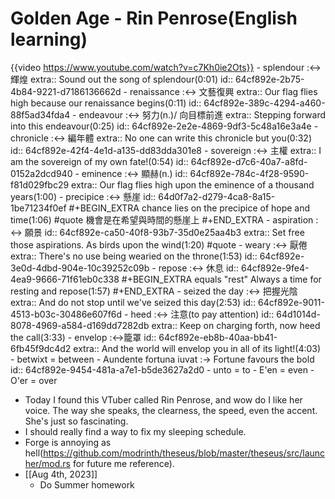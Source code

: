 # Golden Age - Rin Penrose(English learning)
{{video https://www.youtube.com/watch?v=c7Kh0ie2Ots}}
	- splendour :<-> 輝煌
	  extra:: Sound out the song of splendour(0:01)
	  id:: 64cf892e-2b75-4b84-9221-d7186136662d
	- renaissance :<-> 文藝復興
	  extra:: Our flag flies high because our renaissance begins(0:11)
	  id:: 64cf892e-389c-4294-a460-88f5ad34fda4
	- endeavour :<-> 努力(n.)/ 向目標前進
	  extra:: Stepping forward into this endeavour(0:25)
	  id:: 64cf892e-2e2e-4869-9df3-5c48a16e3a4e
	- chronicle :<-> 編年體
	  extra:: No one can write this chronicle but you(0:32)
	  id:: 64cf892e-42f4-4e1d-a135-dd83dda301e8
	- sovereign :<-> 主權
	  extra:: I am the sovereign of my own fate!(0:54)
	  id:: 64cf892e-d7c6-40a7-a8fd-0152a2dcd940
	- eminence :<-> 顯赫(n.)
	  id:: 64cf892e-784c-4f28-9590-f81d029fbc29
	  extra:: Our flag flies high upon the eminence of a thousand years(1:00)
	- precipice :<-> 懸崖
	  id:: 64d0f7a2-d279-4ca8-8a15-1be71234f0ef
	  #+BEGIN_EXTRA
	  chance lies on the precipice of hope and time(1:06) #quote
	  機會是在希望與時間的懸崖上
	  #+END_EXTRA
	- aspiration :<-> 願景
	  id:: 64cf892e-ca50-40f8-93b7-35d0e25aa4b3
	  extra:: Set free those aspirations. As birds upon the wind(1:20) #quote
	- weary :<-> 厭倦
	  extra:: There's no use being wearied on the throne(1:53)
	  id:: 64cf892e-3e0d-4dbd-904e-10c39252c09b
	- repose :<-> 休息
	  id:: 64cf892e-9fe4-4ea9-9666-71f61eb0c338
	  #+BEGIN_EXTRA
	  equals "rest"
	  Always a time for resting and repose(1:57)
	  #+END_EXTRA
	- seized the day :<-> 把握光陰
	  extra:: And do not stop until we've seized this day(2:53)
	  id:: 64cf892e-9011-4513-b03c-30486e607f6d
	- heed :<-> 注意(to pay attention)
	  id:: 64d1014d-8078-4969-a584-d169dd7282db
	  extra:: Keep on charging forth, now heed the call(3:33)
	- envelop :<->籠罩
	  id:: 64cf892e-eb8b-40aa-bb41-6fb45f9dc4d2
	  extra:: And the world will envelop you in all of its light!(4:03)
	- betwixt = between
	- Aundente fortuna iuvat :-> Fortune favours the bold
	  id:: 64cf892e-9454-481a-a7e1-b5de3627a2d0
	- unto = to
	- E'en = even
	- O'er = over
- Today I found this VTuber called Rin Penrose, and wow do I like her voice. The way she speaks, the clearness, the speed, even the accent. She's just so fascinating.
- I should really find a way to fix my sleeping schedule.
- Forge is annoying as hell(https://github.com/modrinth/theseus/blob/master/theseus/src/launcher/mod.rs for future me reference).
- [[Aug 4th, 2023]]
	- Do Summer homework
